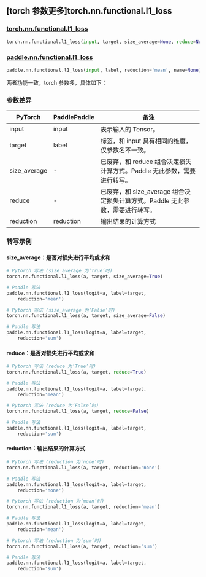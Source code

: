 ## [torch 参数更多]torch.nn.functional.l1_loss

### [torch.nn.functional.l1_loss](https://pytorch.org/docs/stable/generated/torch.nn.functional.l1_loss.html?highlight=l1_loss#torch.nn.functional.l1_loss)

```python
torch.nn.functional.l1_loss(input, target, size_average=None, reduce=None, reduction='mean')
```

### [paddle.nn.functional.l1_loss](https://www.paddlepaddle.org.cn/documentation/docs/zh/api/paddle/nn/functional/l1_loss_cn.html)

```python
paddle.nn.functional.l1_loss(input, label, reduction='mean', name=None)
```

两者功能一致，torch 参数多，具体如下：
### 参数差异
| PyTorch       | PaddlePaddle | 备注                                                   |
| ------------- | ------------ | ------------------------------------------------------ |
| input         | input        | 表示输入的 Tensor。
| target        | label        | 标签，和 input 具有相同的维度，仅参数名不一致。                                      |
| size_average  | -            | 已废弃，和 reduce 组合决定损失计算方式。Paddle 无此参数，需要进行转写。                       |
| reduce        | -            | 已废弃，和 size_average 组合决定损失计算方式。Paddle 无此参数，需要进行转写。                  |
| reduction     | reduction    | 输出结果的计算方式                                       |

### 转写示例
#### size_average：是否对损失进行平均或求和
```python
# Pytorch 写法 (size_average 为‘True’时)
torch.nn.functional.l1_loss(a, target, size_average=True)

# Paddle 写法
paddle.nn.functional.l1_loss(logit=a, label=target,
    reduction='mean')

# Pytorch 写法 (size_average 为‘False’时)
torch.nn.functional.l1_loss(a, target, size_average=False)

# Paddle 写法
paddle.nn.functional.l1_loss(logit=a, label=target,
    reduction='sum')
```

#### reduce：是否对损失进行平均或求和
```python
# Pytorch 写法 (reduce 为‘True’时)
torch.nn.functional.l1_loss(a, target, reduce=True)

# Paddle 写法
paddle.nn.functional.l1_loss(logit=a, label=target,
    reduction='mean')

# Pytorch 写法 (reduce 为‘False’时)
torch.nn.functional.l1_loss(a, target, reduce=False)

# Paddle 写法
paddle.nn.functional.l1_loss(logit=a, label=target,
    reduction='sum')
```

#### reduction：输出结果的计算方式
```python
# Pytorch 写法 (reduction 为‘none’时)
torch.nn.functional.l1_loss(a, target, reduction='none')

# Paddle 写法
paddle.nn.functional.l1_loss(logit=a, label=target,
    reduction='none')

# Pytorch 写法 (reduction 为‘mean’时)
torch.nn.functional.l1_loss(a, target, reduction='mean')

# Paddle 写法
paddle.nn.functional.l1_loss(logit=a, label=target,
    reduction='mean')

# Pytorch 写法 (reduction 为‘sum’时)
torch.nn.functional.l1_loss(a, target, reduction='sum')

# Paddle 写法
paddle.nn.functional.l1_loss(logit=a, label=target,
    reduction='sum')
```
